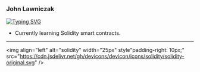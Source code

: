 ### John Lawniczak

[![Typing SVG](https://readme-typing-svg.demolab.com/?lines=John+Lawniczak)](https://git.io/typing-svg)

- Currently learning Solidity smart contracts.

-----
<img align="left" alt="solidity" width="25px" style"padding-right: 10px;" src="https://cdn.jsdelivr.net/gh/devicons/devicon/icons/solidity/solidity-original.svg" />
          
          
          
